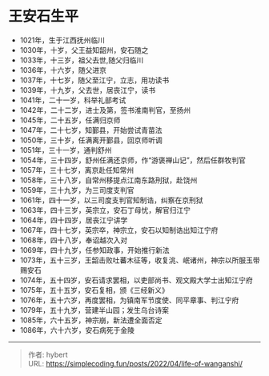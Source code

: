 # 王安石生平


-   1021年，生于江西抚州临川
-   1030年，十岁，父王益知韶州，安石随之
-   1033年，十三岁，祖父去世,随父归临川
-   1036年，十六岁，随父进京
-   1037年，十七岁，随父至江宁，立志，用功读书
-   1039年，十九岁，父去世，居丧江宁，读书
-   1041年，二十一岁，科举礼部考试
-   1042年，二十二岁，进士及第，签书淮南判官，至扬州
-   1045年，二十五岁，任满归京师
-   1047年，二十七岁，知鄞县，开始尝试青苗法
-   1050年，三十岁，任满离开鄞县，回京师听调
-   1051年，三十一岁，通判舒州
-   1054年，三十四岁，舒州任满还京师，作“游褒禅山记”，然后任群牧判官
-   1057年，三十七岁，离京赴任知常州
-   1058年，三十八岁，自常州移提点江南东路刑狱，赴饶州
-   1059年，三十九岁，为三司度支判官
-   1061年，四十一岁，以三司度支判官知制诰，纠察在京刑狱
-   1063年，四十三岁，英宗立，安石丁母忧，解官归江宁
-   1064年，四十四岁，居丧江宁讲学
-   1067年，四十七岁，英宗卒，神宗立，安石以知制诰出知江宁府
-   1068年，四十八岁，奉诏越次入对
-   1069年，四十九岁，任参知政事，开始推行新法
-   1073年，五十三岁，王韶击败吐蕃木征等，收复洮、岷诸州，神宗以所服玉带赐安石
-   1074年，五十四岁，安石请求罢相，以吏部尚书、观文殿大学士出知江宁府
-   1075年，五十五岁，安石复相，颁《三经新义》
-   1076年，五十六岁，再度罢相，为镇南军节度使、同平章事、判江宁府
-   1079年，五十九岁，营建半山园；发生乌台诗案
-   1085年，六十五岁，神宗崩，新法遭全面否定
-   1086年，六十六岁，安石病死于金陵


---

> 作者: hybert  
> URL: https://simplecoding.fun/posts/2022/04/life-of-wanganshi/  

